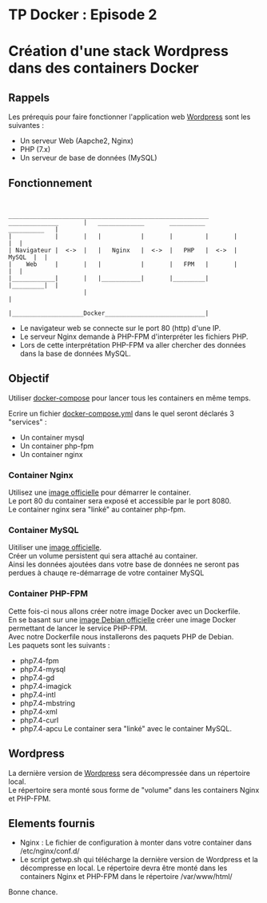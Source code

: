 # TP Docker : Episode 2

# Création d'une stack Wordpress dans des containers Docker

## Rappels

Les prérequis pour faire fonctionner l'application web [Wordpress](https://wordpress.org/) sont les suivantes :
 - Un serveur Web (Aapche2, Nginx)
 - PHP (7.x)
 - Un serveur de base de données (MySQL)

## Fonctionnement

```

                     ________________________________________________________
______________       |   _____________       __________        __________   |
|            |       |   |           |       |         |       |         |  |  
| Navigateur |  <->  |   |   Nginx   |  <->  |   PHP   |  <->  |  MySQL  |  |
|    Web     |       |   |           |       |   FPM   |       |         |  |
|____________|       |   |___________|       |_________|       |_________|  |
                     |                                                      |
                     |____________________Docker____________________________|
```


* Le navigateur web se connecte sur le port 80 (http) d'une IP.  
* Le serveur Nginx demande à PHP-FPM d'interpréter les fichiers PHP.  
* Lors de cette interprétation PHP-FPM va aller chercher des données dans la base de données MySQL.  

## Objectif

Utiliser [docker-compose](https://docs.docker.com/compose/) pour lancer tous les containers en même temps.

Ecrire un fichier [docker-compose.yml](https://docs.docker.com/compose/compose-file/) dans le quel seront déclarés 3 "services" :

 * Un container mysql
 * Un container php-fpm
 * Un container nginx


### Container Nginx

Utilisez une [image officielle](https://hub.docker.com/_/nginx) pour démarrer le container.  
Le port 80 du container sera exposé et accessible par le port 8080.  
Le container nginx sera "linké" au container php-fpm.

### Container MySQL

Uitiliser une [image officielle](https://hub.docker.com/_/mysql).   
Créer un volume persistent qui sera attaché au container.  
Ainsi les données ajoutées dans votre base de données ne seront pas perdues à chauqe re-démarrage de votre container MySQL


### Container PHP-FPM

Cette fois-ci nous allons créer notre image Docker avec un Dockerfile.  
En se basant sur une [image Debian officielle](https://hub.docker.com/_/debian) créer une image Docker permettant de lancer le service PHP-FPM.  
Avec notre Dockerfile nous installerons des paquets PHP de Debian.  
Les paquets sont les suivants :
 - php7.4-fpm
 - php7.4-mysql
 - php7.4-gd
 - php7.4-imagick
 - php7.4-intl
 - php7.4-mbstring
 - php7.4-xml
 - php7.4-curl
 - php7.4-apcu
Le container sera "linké" avec le container MySQL.


## Wordpress

La dernière version de [Wordpress](https://fr.wordpress.org/download/) sera décompressée dans un répertoire local.  
Le répertoire sera monté sous forme de "volume" dans les containers Nginx et PHP-FPM.


## Elements fournis

* Nginx : Le fichier de configuration à monter dans votre container dans /etc/nginx/conf.d/
* Le script getwp.sh qui télécharge la dernière version de Wordpress et la décompresse en local. Le répertoire devra être monté dans les containers Nginx et PHP-FPM dans le répertoire /var/www/html/


 Bonne chance.
